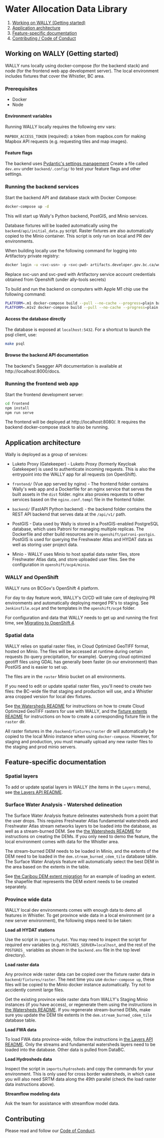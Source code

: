 # Water Allocation Data Library

1. [Working on WALLY (Getting started)](#working-on-wally-getting-started)
1. [Application architecture](#application-architecture)
1. [Feature-specific documentation](#feature-specific-documentation)
1. [Contributing / Code of Conduct](#contributing)

## Working on WALLY (Getting started)

WALLY runs locally using docker-compose (for the backend stack) and node (for the frontend web app development server).  The local environment
includes fixtures that cover the Whistler, BC area.

### Prerequisites

* Docker
* Node

#### Environment variables
Running WALLY locally requires the following env vars:

`MAPBOX_ACCESS_TOKEN` (required): a token from mapbox.com for making Mapbox API requests (e.g. requesting tiles and map images).

#### Feature flags

The backend uses [Pydantic's settings management](https://github.com/bcgov-c/wally/blob/0dc732c241bff5e8d8ce72d40ab88b9286e4566c/backend/api/config.py#L61-L82)
Create a file called `dev.env` under `backend/.config/` to test your feature flags and other settings.

### Running the backend services
Start the backend API and database stack with Docker Compose:

```bash
docker-compose up -d
```

This will start up Wally's Python backend, PostGIS, and Minio services.

Database fixtures will be loaded automatically using the `backend/api/initial_data.py` script. Raster fixtures are also
automatically copied to the Minio container. This script is only run on local and PR dev environments.

When building locally use the following command for logging into Artifactory private registry:
```bash
docker login -u <svc-usn> -p <svc-pwd> artifacts.developer.gov.bc.ca/wd1b-wbt-docker-local
```
Replace svc-usn and svc-pwd with Artifactory service account credentials obtained from Openshift (under ally-tools secrets)

To build and run the backend on computers with Apple M1 chip use the following command:
```bash
PLATFORM=.m1 docker-compose build --pull --no-cache --progress=plain backend && docker compose up -d
PLATFORM=.m1v2 docker-compose build --pull --no-cache --progress=plain backend && docker compose up -d
```

#### Access the database directly

The database is exposed at `localhost:5432`.  For a shortcut to launch the psql client, use:

```sh
make psql
```


#### Browse the backend API documentation

The backend's Swagger API documentation is available at http://localhost:8000/docs.


### Running the frontend web app
Start the frontend development server:
```bash
cd frontend
npm install
npm run serve
```

The frontend will be deployed at http://localhost:8080/.  It requires the backend docker-compose stack to also be running.

## Application architecture

Wally is deployed as a group of services:

* Luketo Proxy (Gatekeeper) - Luketo Proxy (formerly Keycloak Gatekeeper) is used to authenticate incoming requests.  This is also the entrypoint into the WALLY app for all requests (on OpenShift).

* `frontend/` (Vue app served by nginx) - The frontend folder contains Wally's web app and a Dockerfile for an nginx service that serves the built assets in the `dist` folder.
nginx also proxies requests to other services based on the `nginx.conf.templ` file in the frontend folder.

* `backend/` (FastAPI Python backend) - the backend folder contains the REST API backend that serves data at the `/api/v1/` path.

* PostGIS - Data used by Wally is stored in a PostGIS-enabled PostgreSQL database, which uses Patroni for managing multiple replicas.  The Dockerfile and other build resources are in `openshift/patroni-postgis`.
PostGIS is used for querying the Freshwater Atlas and HYDAT data as well as storing user project data.

* Minio - WALLY uses Minio to host spatial data raster files, store Freshwater Atlas data, and store uploaded user files. See the configuration in `openshift/ocp4/minio`.


### WALLY and OpenShift

WALLY runs on BCGov's OpenShift 4 platform.

For day to day feature work, WALLY's CI/CD will take care of deploying PR environments and automatically deploying merged PR's to staging.  See `Jenkinsfile.ocp4` and
the templates in the `openshift/ocp4` folder.

For configuration and data that WALLY needs to get up and running the first time, see [Migrating to OpenShift 4](openshift/ocp4/README.md).

### Spatial data

WALLY relies on spatial raster files, in Cloud Optimized GeoTIFF format, hosted on Minio.  The files will be accessed at runtime during certain requests (to query precipitation, for example).
Querying cloud optimized geotiff files using GDAL has generally been faster (in our environment) than PostGIS and is easier to set up.

The files are in the `raster` Minio bucket on all environments.

If you need to edit or update spatial raster files, you'll need to create two files: the BC-wide file that staging and production will use,
and a Whistler area cropped version for local dev fixtures.

See [the Watersheds README](backend/api/v1/watersheds/README.md) for instructions on how to create Cloud Optimized GeoTIFF rasters for use with WALLY,
and the [fixture extents README](backend/fixtures/extents/README.md) for instructions on how to create a corresponding fixture file in the `raster` dir.

All raster fixtures in the `/backend/fixtures/raster` dir will automatically be copied to the local Minio instance when using `docker-compose`. However, for staging and production,
you must manually upload any new raster files to the staging and prod minio servers.

## Feature-specific documentation

### Spatial layers

To add or update spatial layers in WALLY (the items in the `Layers` menu), see [the Layers API README](backend/api/layers/README.md).

### Surface Water Analysis - Watershed delineation

The Surface Water Analysis feature delineates watersheds from a point that the user drops.  This requires
Freshwater Atlas fundamental watersheds and Freshwater Atlas stream networks layers to be loaded into
the database, as well as a stream-burned DEM. See the [the Watersheds README](backend/api/v1/watersheds/README.md)
for instructions on creating the DEMs.  If you only need to demo the feature, the local environment comes with data for the Whistler area.

The stream-burned DEM needs to be loaded in Minio, and the extents of the DEM need to be loaded in
the `dem.stream_burned_cdem_tile` database table. The Surface Water Analysis feature will automatically
select the best DEM in the area based on the extents in the table.

See [the Caribou DEM extent migration](backend/alembic/versions/20210625150931_add_caribou_dem_extent.py) for an example
of loading an extent.  The shapefile that represents the DEM extent needs to be created separately.

### Province wide data

WALLY local dev environments comes with enough data to demo all features in Whistler. 
To get province wide data in a local environment (or a new server environment), the following steps need to be taken:

**Load all HYDAT stations**

Use the script in `imports/hydat`.  You may need to inspect the script for required env variables (e.g. `POSTGRES_SERVER=localhost`, and
the rest of the `POSTGRES_` variables as shown in the `backend.env` file in the top level directory).

**Load raster data**

Any province wide raster data can be copied over the fixture raster data in `backend/fixtures/raster`.  The next time you use `docker-compose up`, 
these files will be copied to the Minio docker instance automatically.  Try not to accidently commit large files.

Get the existing province wide raster data from WALLY's Staging Minio instances (if you have access),
or regenerate them using the instructions in [the Watersheds README](backend/api/v1/watersheds/README.md).  If you regenerate stream-burned DEMs, make sure you 
update the DEM tile extents in the `dem.stream_burned_cdem_tile` database table.

**Load FWA data**

To load FWA data province-wide, follow the instructions in [the Layers API README](backend/api/layers/README.md).  Only the streams and fundamental watersheds
layers need to be loaded into the database.  Other data is pulled from DataBC.

**Load Hydrosheds data**

Inspect the script in `imports/hydrosheds` and copy the commands for your environment.  This is only used for cross border watersheds, in which case you will also
need SRTM data along the 49th parallel (check the load raster data instructions above).

**Streamflow modeling data**

Ask the team for assistance with streamflow model data.

## Contributing

Please read and follow our [Code of Conduct](./CODE_OF_CONDUCT.md).
